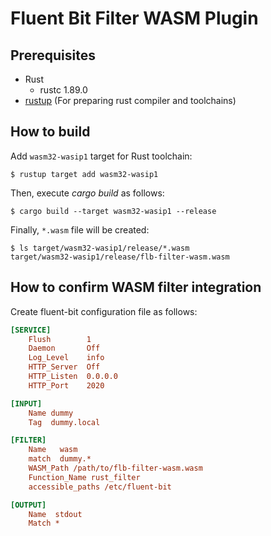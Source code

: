 # Fluent Bit Filter WASM Plugin

## Prerequisites

* Rust
  * rustc 1.89.0
* [rustup](https://rustup.rs/) (For preparing rust compiler and toolchains)

## How to build

Add `wasm32-wasip1` target for Rust toolchain:

```console
$ rustup target add wasm32-wasip1
```

Then, execute _cargo build_ as follows:

```console
$ cargo build --target wasm32-wasip1 --release
```

Finally, `*.wasm` file will be created:

```console
$ ls target/wasm32-wasip1/release/*.wasm
target/wasm32-wasip1/release/flb-filter-wasm.wasm
```

## How to confirm WASM filter integration

Create fluent-bit configuration file as follows:

```ini
[SERVICE]
    Flush        1
    Daemon       Off
    Log_Level    info
    HTTP_Server  Off
    HTTP_Listen  0.0.0.0
    HTTP_Port    2020

[INPUT]
    Name dummy
    Tag  dummy.local

[FILTER]
    Name   wasm
    match  dummy.*
    WASM_Path /path/to/flb-filter-wasm.wasm
    Function_Name rust_filter
    accessible_paths /etc/fluent-bit

[OUTPUT]
    Name  stdout
    Match *
```
